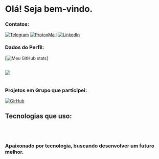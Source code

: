 # Olá! Seja bem-vindo. 

### Contatos:

[![Telegram](https://img.shields.io/badge/Telegram-2CA5E0?style=for-the-badge&logo=telegram&logoColor=white)](t.me/gabrielcalmd)
[![ProtonMail](https://img.shields.io/badge/ProtonMail-8B89CC?style=for-the-badge&logo=protonmail&logoColor=white)](Sr.Fortress@proton.me)
[![LinkedIn](https://img.shields.io/badge/LinkedIn-0077B5?style=for-the-badge&logo=linkedin&logoColor=white)](https://www.linkedin.com/in/gabriel-c-de-almeida-a94a83238?utm_source=share&utm_campaing=share_via&utm_content+profile&utm_medium+android_app)

### Dados do Perfil:
[![Meu GitHub stats](https://github-readme-stats.vercel.app/api?username=GabrielCAlmd&show_icons=true&theme=radical)]

<div style="display: inline_block"><br/>
  <img align="center alt="html5" src="https://github-readme-stats.vercel.app/api/top-langs/?username=GabrielCAlmd&theme=blue-green" />
</div><br/>

### Projetos em Grupo que participei:
[![GirHub](https://img.shields.io/badge/GitHub-100000?style=for-the-badge&logo=github&logoColor=white)](https://github.com/ProjetoSurpresa)
## Tecnologias que uso:

<div style="display: inline_block"><br/>
 
</div><br/>

 ### Apaixonado por tecnologia, buscando desenvolver um futuro melhor.
